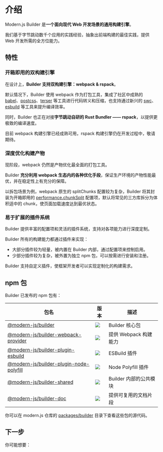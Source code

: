 # 介绍

Modern.js Builder 是**一个面向现代 Web 开发场景的通用构建引擎**。

我们基于字节跳动数千个应用的实践经验，抽象出前端构建的最佳实践，提供 Web 开发所需的全方位能力。

## 特性

### 开箱即用的双构建引擎

在设计上，**Builder 支持双构建引擎：webpack & rspack**。

默认情况下，Builder 使用 webpack 作为打包工具，集成了社区中成熟的 [babel](https://github.com/babel/babel)、[postcss](https://github.com/postcss/postcss)、[terser](https://github.com/terser/terser) 等工具进行代码转义和压缩，也支持通过新兴的 [swc](https://github.com/swc-project/swc)、[esbuild](https://github.com/evanw/esbuild) 等工具来提升编译效率。

同时，Builder 也正在对接**字节跳动自研的 Rust Bundler —— rspack**，以提供更极致的编译速度。

目前 webpack 构建引擎已经成熟可用，rspack 构建引擎仍在开发过程中，敬请期待。

### 深度优化构建产物

现阶段，webpack 仍然是产物优化最全面的打包工具。

Builder **充分利用 webpack 生态内的各种优化手段**，保证生产环境的产物性能最优，并在稳定性上有充分的保障。

以拆包场景为例，webpack 原生的 splitChunks 配置较为复杂，Builder 将其封装为开箱即用的 [performance.chunkSplit](/zh/api/config-performance.html#performance-chunksplit) 配置项，默认将常见的三方库拆分为体积适中的 chunk，使页面加载速度达到最优状态。

### 易于扩展的插件系统

Builder 提供丰富的配置项和灵活的插件系统，支持对各项能力进行深度定制。

Builder 所有的构建能力都通过插件来实现：

- 大部分插件较为轻量，被内置在 Builder 内部，通过配置项来控制启用。
- 少部分插件较为复杂，被外置为独立 npm 包，可以按需进行安装和注册。

Builder 支持自定义插件，使框架开发者可以实现定制化的构建需求。

## npm 包

Builder 已发布的 npm 包有：

| 包名                                                                                                             | 版本                                                                                        | 描述                   |
| ---------------------------------------------------------------------------------------------------------------- | ------------------------------------------------------------------------------------------- | ---------------------- |
| [@modern-js/builder](https://www.npmjs.com/package/@modern-js/builder)                                           | ![](https://img.shields.io/npm/v/@modern-js/builder?style=flat-square)                      | Builder 核心包         |
| [@modern-js/builder-webpack-provider](https://www.npmjs.com/package/@modern-js/builder-webpack-provider)         | ![](https://img.shields.io/npm/v/@modern-js/builder-webpack-provider?style=flat-square)     | 提供 Webpack 构建能力  |
| [@modern-js/builder-plugin-esbuild](https://www.npmjs.com/package/@modern-js/builder-plugin-esbuild)             | ![](https://img.shields.io/npm/v/@modern-js/builder-plugin-esbuild?style=flat-square)       | ESBuild 插件           |
| [@modern-js/builder-plugin-node-polyfill](https://www.npmjs.com/package/@modern-js/builder-plugin-node-polyfill) | ![](https://img.shields.io/npm/v/@modern-js/builder-plugin-node-polyfill?style=flat-square) | Node Polyfill 插件     |
| [@modern-js/builder-shared](https://www.npmjs.com/package/@modern-js/builder-shared)                             | ![](https://img.shields.io/npm/v/@modern-js/builder-shared?style=flat-square)               | Builder 内部的公共模块 |
| [@modern-js/builder-doc](https://www.npmjs.com/package/@modern-js/builder-doc)                                   | ![](https://img.shields.io/npm/v/@modern-js/builder-doc?style=flat-square)                  | 提供可复用的文档片段   |

你可以在 modern.js 仓库的 [packages/builder](https://github.com/modern-js-dev/modern.js/tree/main/packages/builder/) 目录下查看这些包的源代码。

## 下一步

你可能想要：

<NextSteps>
  <Step href="/guide/quick-start.html" title="快速上手" description="了解如何使用 Builder"/>
  <Step href="/guide/features.html" title="功能导航" description="了解 Builder 提供的所有功能"/>
  <Step href="/api" title="查阅 API" description="查看详细的 API 文档"/>
</NextSteps>
